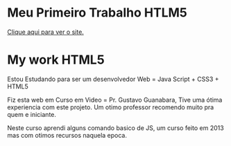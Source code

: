 # Meu Primeiro Trabalho HTLM5
<a href="https://RenkSa.github.io/googleglass/index.html">Clique aqui para ver o site.</a>
<h1>My work HTML5</h1>

Estou Estudando para ser um desenvolvedor Web = Java Script + CSS3 + HTML5 

Fiz esta web em Curso em Video = Pr. Gustavo Guanabara, Tive uma ótima experiencia com este projeto. Um otimo professor recomendo muito pra quem e iniciante. 

Neste curso aprendi alguns comando basico de JS, um curso feito em 2013 mas com otimos recursos naquela epoca. 
